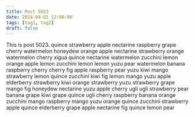 ```yaml
---
title: Post 5023
date: 2024-09-01 12:00:00
tags: [tag1, tag2]
draft: false
---
```

This is post 5023.
quince
strawberry
apple
nectarine
raspberry
grape
cherry
watermelon
honeydew
orange
apple
nectarine
strawberry
orange
watermelon
cherry
xigua
quince
nectarine
watermelon
zucchini
lemon
orange
apple
lemon
zucchini
lemon
lemon
yuzu
pear
watermelon
banana
raspberry
cherry
cherry
fig
apple
raspberry
pear
yuzu
kiwi
mango
strawberry
lemon
quince
zucchini
kiwi
fig
lemon
mango
yuzu
apple
elderberry
strawberry
kiwi
orange
strawberry
yuzu
strawberry
grape
mango
fig
honeydew
nectarine
yuzu
apple
cherry
ugli
ugli
strawberry
pear
banana
grape
kiwi
grape
quince
ugli
cherry
raspberry
banana
orange
zucchini
mango
raspberry
mango
yuzu
orange
quince
zucchini
strawberry
apple
quince
elderberry
grape
apple
nectarine
fig
quince
lemon
pear
